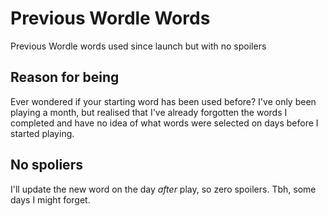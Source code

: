 # Previous Wordle Words

Previous Wordle words used since launch but with no spoilers

## Reason for being

Ever wondered if your starting word has been used before? I've only been playing a month, but realised that I've already forgotten the words I completed and have no idea of what words were selected on days before I started playing.

## No spoliers

I'll update the new word on the day *after* play, so zero spoilers. Tbh, some days I might forget.

